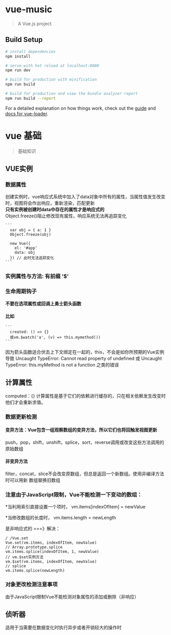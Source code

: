 # vue-music

> A Vue.js project

## Build Setup

``` bash
# install dependencies
npm install

# serve with hot reload at localhost:8080
npm run dev

# build for production with minification
npm run build

# build for production and view the bundle analyzer report
npm run build --report
```

For a detailed explanation on how things work, check out the [guide](http://vuejs-templates.github.io/webpack/) and [docs for vue-loader](http://vuejs.github.io/vue-loader).


# vue 基础
  
> 基础知识

## VUE实例

  ### 数据属性

  创建实例时，vue响应式系统中加入了data对象中所有的属性，当属性值发生改变时，视图将会作出响应，重新渲染，匹配更新<br>
  **只有实例被创建时data中存在的属性才是响应式的**<br>
    Object.freeze()阻止修改现有属性，响应系统无法再追踪变化<br>

    ```
      var obj = { a: 1 }
      Object.freeze(obj)

      new Vue({
        el: '#app'
        data: obj
      }) // 此时无法追踪变化
    ```

  ### 实例属性与方法: 有前缀 '$'

  ### 生命周期钩子

  **不要在选项属性或回调上勇士箭头函数**<br>

  #### 比如

    ```
      created: () => {}
      或vm.$watch('a', (v) => this.mymethod())
    ```
  因为箭头函数适合伏击上下文绑定在一起的，this，不会是如你所预期的Vue实例<br>
  导致 Uncaught TypeError: Cannot read property of undefined 或 Uncaught TypeError: this.myMethod is not a function 之类的错误

## 计算属性

  computed：{}
  计算属性是基于它们的依赖进行缓存的，只在相关依赖发生改变时他们才会重新求值。

### 数据更新检测

#### 变异方法：Vue包含一组观察数组的变异方法，所以它们也将回触发视图更新

push，pop，shift，unshift，splice，sort，reverse调用或改变这些方法调用的原始数组

#### 非变异方法

filter，concat，slice不会改变原数组，但总是返回一个新数组。使用非编译方法时可以用新	数组替换旧数组

### 注意由于JavaScript限制，Vue不能检测一下变动的数组：

  *当利用索引直接设置一个项时， vm.items[indexOfItem] = newValue

  *当修改数组的长度时， vm.items.length = newLength

是非响应式的
===》解决：
```
/ /Vue.set
Vue.set(vm.items, indexOfItem, newValue)
// Array.prototype.splice
vm.items.splice(indexOfItem, 1, newValue)
// vm.$set实例方法
vm.$set(vm.items, indexOfItem, newValue)
// splice
vm.items.splice(newLength)
```


### 对象更改检测注意事项

由于JavaScript限制Vue不能检测对象属性的添加或删除（非响应）

## 侦听器

  适用于当需要在数据变化时执行异步或者开销较大的操作时

